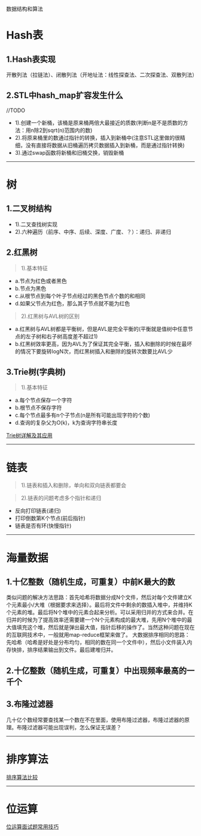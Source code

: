 数据结构和算法

# Hash表

## 1.Hash表实现

开散列法（拉链法）、闭散列法（开地址法：线性探查法、二次探查法、双散列法）

## 2.STL中hash_map扩容发生什么

//TODO

-	1).创建一个新桶，该桶是原来桶两倍大最接近的质数(判断n是不是质数的方法：用n除2到sqrt(n)范围内的数)
-	2).将原来桶里的数通过指针的转换，插入到新桶中(注意STL这里做的很精细，没有直接将数据从旧桶遍历拷贝数据插入到新桶，而是通过指针转换) 
-	3).通过swap函数将新桶和旧桶交换，销毁新桶

---

# 树

## 1.二叉树结构

-	1).二叉查找树实现
-	2).六种遍历（前序、中序、后续、深度、广度、？）：递归、非递归

## 2.红黑树

> 1).基本特征

-	a.节点为红色或者黑色
-	b.节点为黑色
-	c.从根节点到每个叶子节点经过的黑色节点个数的和相同
-	d.如果父节点为红色，那么其子节点就不能为红色

> 2).红黑树与AVL树的区别

-	a.红黑树与AVL树都是平衡树，但是AVL是完全平衡的(平衡就是值树中任意节点的左子树和右子树高度差不超过1)
-	b.红黑树效率更高，因为AVL为了保证其完全平衡，插入和删除的时候在最坏的情况下要旋转logN次，而红黑树插入和删除的旋转次数要比AVL少

## 3.Trie树(字典树)

> 1).基本特征

-	a.每个节点保存一个字符
-	b.根节点不保存字符
-	c.每个节点最多有n个子节点(n是所有可能出现字符的个数)
-	d.查询的复杂父为O(k)，k为查询字符串长度

[Trie树详解及其应用](https://blog.csdn.net/hackbuteer1/article/details/7964147)

---

# 链表

> 1).链表和插入和删除，单向和双向链表都要会

> 2).链表的问题考虑多个指针和递归

-	反向打印链表(递归)
-	打印倒数第K个节点(前后指针)
-	链表是否有环(快慢指针)

---

# 海量数据

## 1.十亿整数（随机生成，可重复）中前K最大的数

类似问题的解决方法思路：首先哈希将数据分成N个文件，然后对每个文件建立K个元素最小/大堆（根据要求来选择）。最后将文件中剩余的数插入堆中，并维持K个元素的堆。最后将N个堆中的元素合起来分析。可以采用归并的方式来合并。在归并的时候为了提高效率还需要建一个N个元素构成的最大堆，先用N个堆中的最大值填充这个堆，然后就是弹出最大值，指针后移的操作了。当然这种问题在现在的互联网技术中，一般就用map-reduce框架来做了。
大数据排序相同的思路：先哈希（哈希是好处是分布均匀，相同的数在同一个文件中），然后小文件装入内存快排，排序结果输出到文件。最后建堆归并。

## 2.十亿整数（随机生成，可重复）中出现频率最高的一千个

## 3.布隆过滤器

几十亿个数经常要查找某一个数在不在里面，使用布隆过滤器，布隆过滤器的原理。布隆过滤器可能出现误判，怎么保证无误差？

---

# 排序算法

[排序算法比较](https://blog.csdn.net/shanghairuoxiao/article/details/74063684)

---

# 位运算

[位运算面试题常用技巧](https://blog.csdn.net/shanghairuoxiao/article/details/75386508)